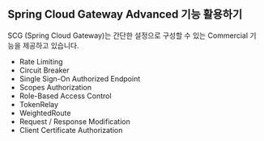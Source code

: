 ## Spring Cloud Gateway Advanced 기능 활용하기
SCG (Spring Cloud Gateway)는 간단한 설정으로 구성할 수 있는 Commercial 기능을 제공하고 있습니다.
- Rate Limiting
- Circuit Breaker
- Single Sign-On Authorized Endpoint
- Scopes Authorization 
- Role-Based Access Control
- TokenRelay
- WeightedRoute
- Request / Response Modification
- Client Certificate Authorization 

